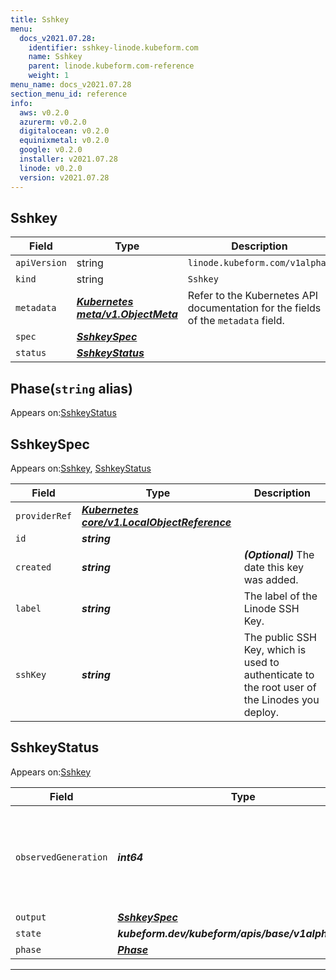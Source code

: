 ```yaml
---
title: Sshkey
menu:
  docs_v2021.07.28:
    identifier: sshkey-linode.kubeform.com
    name: Sshkey
    parent: linode.kubeform.com-reference
    weight: 1
menu_name: docs_v2021.07.28
section_menu_id: reference
info:
  aws: v0.2.0
  azurerm: v0.2.0
  digitalocean: v0.2.0
  equinixmetal: v0.2.0
  google: v0.2.0
  installer: v2021.07.28
  linode: v0.2.0
  version: v2021.07.28
---
```


## Sshkey
| Field | Type | Description |
| ------ | ----- | ----------- |
| `apiVersion` | string | `linode.kubeform.com/v1alpha1` |
|    `kind` | string | `Sshkey` |
| `metadata` | ***[Kubernetes meta/v1.ObjectMeta](https://v1-18.docs.kubernetes.io/docs/reference/generated/kubernetes-api/v1.18/#objectmeta-v1-meta)***|Refer to the Kubernetes API documentation for the fields of the `metadata` field.|
| `spec` | ***[SshkeySpec](#sshkeyspec)***||
| `status` | ***[SshkeyStatus](#sshkeystatus)***||
## Phase(`string` alias)

Appears on:[SshkeyStatus](#sshkeystatus)

## SshkeySpec

Appears on:[Sshkey](#sshkey), [SshkeyStatus](#sshkeystatus)

| Field | Type | Description |
| ------ | ----- | ----------- |
| `providerRef` | ***[Kubernetes core/v1.LocalObjectReference](https://v1-18.docs.kubernetes.io/docs/reference/generated/kubernetes-api/v1.18/#localobjectreference-v1-core)***||
| `id` | ***string***||
| `created` | ***string***| ***(Optional)*** The date this key was added.|
| `label` | ***string***|The label of the Linode SSH Key.|
| `sshKey` | ***string***|The public SSH Key, which is used to authenticate to the root user of the Linodes you deploy.|
## SshkeyStatus

Appears on:[Sshkey](#sshkey)

| Field | Type | Description |
| ------ | ----- | ----------- |
| `observedGeneration` | ***int64***| ***(Optional)*** Resource generation, which is updated on mutation by the API Server.|
| `output` | ***[SshkeySpec](#sshkeyspec)***| ***(Optional)*** |
| `state` | ***kubeform.dev/kubeform/apis/base/v1alpha1.State***| ***(Optional)*** |
| `phase` | ***[Phase](#phase)***| ***(Optional)*** |
---
